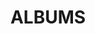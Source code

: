 ---
layout: album_gallery
resource: facebook
title: "ALBUMS"
description: "archive"
active: gallery
header-img: "img/gallery-bg.jpg"
images:

- image_path: /HQT/ao_dai/764660362373223_420649486_764660749039851_5054642772826618083_n.jpg
  gallery-folder: /gallery/HQT/ao_dai/
  gallery-name: ao_dai
  gallery-date: February 2025
- image_path: /HQT/chan_dung/737153188457274_406986187_737153181790608_5482505331204669268_n.jpg
  gallery-folder: /gallery/HQT/chan_dung/
  gallery-name: chan_dung
  gallery-date: February 2025
- image_path: /HQT/giau_quan/797719039067355_432412757_797719319067327_8815571832677067515_n.jpg
  gallery-folder: /gallery/HQT/giau_quan/
  gallery-name: giau_quan
  gallery-date: February 2025
- image_path: /HQT/jean/961737502665507_467521659_961737989332125_237036028377072554_n.jpg
  gallery-folder: /gallery/HQT/jean/
  gallery-name: jean
  gallery-date: February 2025
- image_path: /HQT/other/735199518652641_407599970_735202928652300_4904423219200104489_n.jpg
  gallery-folder: /gallery/HQT/other/
  gallery-name: other
  gallery-date: February 2025
- image_path: /HQT/sexy/860135436159048_449040774_860135432825715_9152374775532054967_n.jpg
  gallery-folder: /gallery/HQT/sexy/
  gallery-name: sexy
  gallery-date: February 2025
---